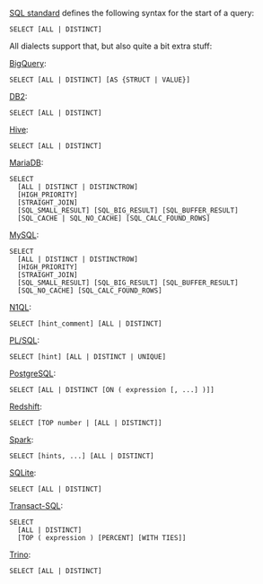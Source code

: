 [SQL standard][] defines the following syntax for the start of a query:

    SELECT [ALL | DISTINCT]

All dialects support that, but also quite a bit extra stuff:

[BigQuery][]:

    SELECT [ALL | DISTINCT] [AS {STRUCT | VALUE}]

[DB2][]:

    SELECT [ALL | DISTINCT]

[Hive][]:

    SELECT [ALL | DISTINCT]

[MariaDB][]:

    SELECT
      [ALL | DISTINCT | DISTINCTROW]
      [HIGH_PRIORITY]
      [STRAIGHT_JOIN]
      [SQL_SMALL_RESULT] [SQL_BIG_RESULT] [SQL_BUFFER_RESULT]
      [SQL_CACHE | SQL_NO_CACHE] [SQL_CALC_FOUND_ROWS]

[MySQL][]:

    SELECT
      [ALL | DISTINCT | DISTINCTROW]
      [HIGH_PRIORITY]
      [STRAIGHT_JOIN]
      [SQL_SMALL_RESULT] [SQL_BIG_RESULT] [SQL_BUFFER_RESULT]
      [SQL_NO_CACHE] [SQL_CALC_FOUND_ROWS]

[N1QL][]:

    SELECT [hint_comment] [ALL | DISTINCT]

[PL/SQL][]:

    SELECT [hint] [ALL | DISTINCT | UNIQUE]

[PostgreSQL][]:

    SELECT [ALL | DISTINCT [ON ( expression [, ...] )]]

[Redshift][]:

    SELECT [TOP number | [ALL | DISTINCT]]

[Spark][]:

    SELECT [hints, ...] [ALL | DISTINCT]

[SQLite][]:

    SELECT [ALL | DISTINCT]

[Transact-SQL][]:

    SELECT
      [ALL | DISTINCT]
      [TOP ( expression ) [PERCENT] [WITH TIES]]

[Trino][]:

    SELECT [ALL | DISTINCT]

[sql standard]: https://jakewheat.github.io/sql-overview/sql-2008-foundation-grammar.html#query-specification
[bigquery]: https://cloud.google.com/bigquery/docs/reference/standard-sql/query-syntax
[db2]: https://www.ibm.com/docs/en/db2/9.7?topic=queries-subselect
[hive]: https://cwiki.apache.org/confluence/display/Hive/LanguageManual+Select
[mariadb]: https://mariadb.com/kb/en/select/
[mysql]: https://dev.mysql.com/doc/refman/8.0/en/select.html
[n1ql]: https://docs.couchbase.com/server/current/n1ql/n1ql-language-reference/select-syntax.html
[pl/sql]: https://docs.oracle.com/database/121/SQLRF/queries001.htm#SQLRF52327
[postgresql]: https://www.postgresql.org/docs/current/sql-select.html
[redshift]: https://docs.aws.amazon.com/redshift/latest/dg/r_SELECT_synopsis.html
[spark]: https://spark.apache.org/docs/latest/sql-ref-syntax-qry-select.html
[sqlite]: https://www.sqlite.org/lang_select.html
[transact-sql]: https://docs.microsoft.com/en-US/sql/t-sql/queries/select-transact-sql?view=sql-server-ver15
[trino]: https://trino.io/docs/current/sql/select.html
